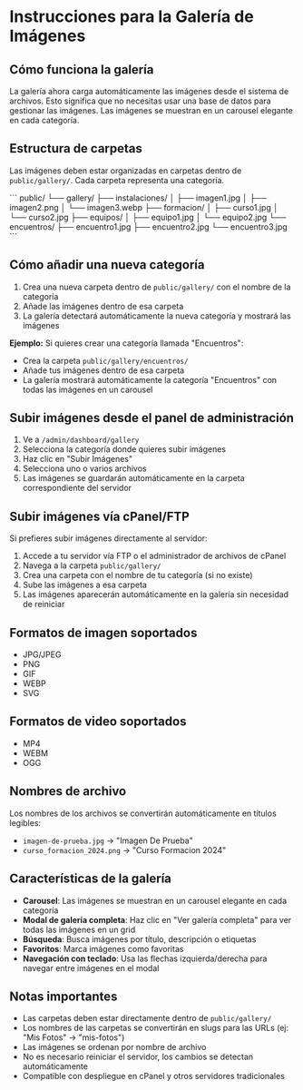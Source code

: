# Instrucciones para la Galería de Imágenes

## Cómo funciona la galería

La galería ahora carga automáticamente las imágenes desde el sistema de archivos. Esto significa que no necesitas usar una base de datos para gestionar las imágenes. Las imágenes se muestran en un carousel elegante en cada categoría.

## Estructura de carpetas

Las imágenes deben estar organizadas en carpetas dentro de `public/gallery/`. Cada carpeta representa una categoría.

\`\`\`
public/
└── gallery/
    ├── instalaciones/
    │   ├── imagen1.jpg
    │   ├── imagen2.png
    │   └── imagen3.webp
    ├── formacion/
    │   ├── curso1.jpg
    │   └── curso2.jpg
    ├── equipos/
    │   ├── equipo1.jpg
    │   └── equipo2.jpg
    └── encuentros/
        ├── encuentro1.jpg
        ├── encuentro2.jpg
        └── encuentro3.jpg
\`\`\`

## Cómo añadir una nueva categoría

1. Crea una nueva carpeta dentro de `public/gallery/` con el nombre de la categoría
2. Añade las imágenes dentro de esa carpeta
3. La galería detectará automáticamente la nueva categoría y mostrará las imágenes

**Ejemplo:** Si quieres crear una categoría llamada "Encuentros":
- Crea la carpeta `public/gallery/encuentros/`
- Añade tus imágenes dentro de esa carpeta
- La galería mostrará automáticamente la categoría "Encuentros" con todas las imágenes en un carousel

## Subir imágenes desde el panel de administración

1. Ve a `/admin/dashboard/gallery`
2. Selecciona la categoría donde quieres subir imágenes
3. Haz clic en "Subir Imágenes"
4. Selecciona uno o varios archivos
5. Las imágenes se guardarán automáticamente en la carpeta correspondiente del servidor

## Subir imágenes vía cPanel/FTP

Si prefieres subir imágenes directamente al servidor:

1. Accede a tu servidor vía FTP o el administrador de archivos de cPanel
2. Navega a la carpeta `public/gallery/`
3. Crea una carpeta con el nombre de tu categoría (si no existe)
4. Sube las imágenes a esa carpeta
5. Las imágenes aparecerán automáticamente en la galería sin necesidad de reiniciar

## Formatos de imagen soportados

- JPG/JPEG
- PNG
- GIF
- WEBP
- SVG

## Formatos de video soportados

- MP4
- WEBM
- OGG

## Nombres de archivo

Los nombres de los archivos se convertirán automáticamente en títulos legibles:
- `imagen-de-prueba.jpg` → "Imagen De Prueba"
- `curso_formacion_2024.png` → "Curso Formacion 2024"

## Características de la galería

- **Carousel**: Las imágenes se muestran en un carousel elegante en cada categoría
- **Modal de galería completa**: Haz clic en "Ver galería completa" para ver todas las imágenes en un grid
- **Búsqueda**: Busca imágenes por título, descripción o etiquetas
- **Favoritos**: Marca imágenes como favoritas
- **Navegación con teclado**: Usa las flechas izquierda/derecha para navegar entre imágenes en el modal

## Notas importantes

- Las carpetas deben estar directamente dentro de `public/gallery/`
- Los nombres de las carpetas se convertirán en slugs para las URLs (ej: "Mis Fotos" → "mis-fotos")
- Las imágenes se ordenan por nombre de archivo
- No es necesario reiniciar el servidor, los cambios se detectan automáticamente
- Compatible con despliegue en cPanel y otros servidores tradicionales
